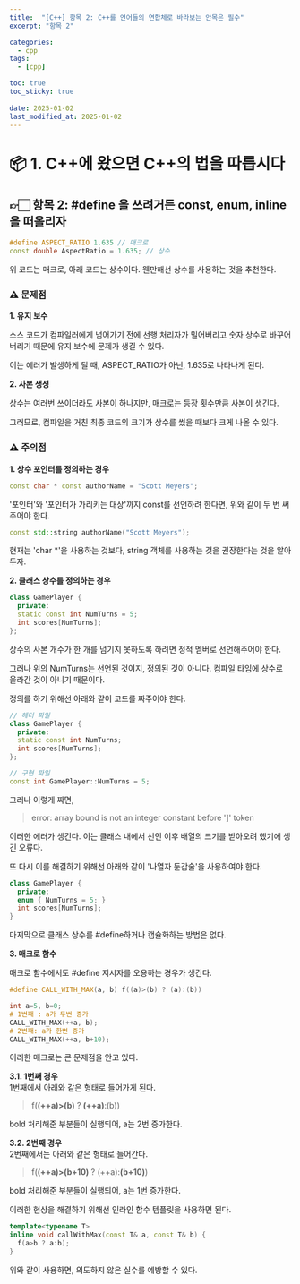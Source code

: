 ```yaml
---
title:  "[C++] 항목 2: C++를 언어들의 연합체로 바라보는 안목은 필수"
excerpt: "항목 2"

categories:
  - cpp
tags:
  - [cpp]

toc: true
toc_sticky: true
 
date: 2025-01-02
last_modified_at: 2025-01-02
---
```

# 📦 1. C++에 왔으면 C++의 법을 따릅시다
## 👉🏻 항목 2: \#define 을 쓰려거든 const, enum, inline을 떠올리자

```cpp
#define ASPECT_RATIO 1.635 // 매크로
const double AspectRatio = 1.635; // 상수
```

위 코드는 매크로, 아래 코드는 상수이다.
웬만해선 상수를 사용하는 것을 추천한다.

### ⚠️ 문제점
**1. 유지 보수**

소스 코드가 컴파일러에게 넘어가기 전에 선행 처리자가 밀어버리고 숫자 상수로 바꾸어버리기 때문에 유지 보수에 문제가 생길 수 있다.

이는 에러가 발생하게 될 때, ASPECT_RATIO가 아닌, 1.635로 나타나게 된다.

**2. 사본 생성**

상수는 여러번 쓰이더라도 사본이 하나지만, 매크로는 등장 횟수만큼 사본이 생긴다.

그러므로, 컴파일을 거친 최종 코드의 크기가 상수를 썼을 때보다 크게 나올 수 있다.

### ⚠️ 주의점
**1. 상수 포인터를 정의하는 경우**

```cpp
const char * const authorName = "Scott Meyers";
```

'포인터'와 '포인터가 가리키는 대상'까지 const를 선언하려 한다면, 위와 같이 두 번 써주어야 한다.

```cpp
const std::string authorName("Scott Meyers");
```

현재는 'char *'을 사용하는 것보다, string 객체를 사용하는 것을 권장한다는 것을 알아두자.

**2. 클래스 상수를 정의하는 경우**

```cpp
class GamePlayer {
  private:
  static const int NumTurns = 5;
  int scores[NumTurns];
};
```
  
상수의 사본 개수가 한 개를 넘기지 못하도록 하려면 정적 멤버로 선언해주어야 한다.

그러나 위의 NumTurns는 선언된 것이지, 정의된 것이 아니다.
컴파일 타임에 상수로 올라간 것이 아니기 때문이다.

정의를 하기 위해선 아래와 같이 코드를 짜주어야 한다.

```cpp
// 헤더 파일
class GamePlayer {
  private:
  static const int NumTurns;
  int scores[NumTurns];
};

// 구현 파일
const int GamePlayer::NumTurns = 5;
```

그러나 이렇게 짜면,
> error: array bound is not an integer constant before ']' token

이러한 에러가 생긴다.
이는 클래스 내에서 선언 이후 배열의 크기를 받아오려 했기에 생긴 오류다.

또 다시 이를 해결하기 위해선 아래와 같이 '나열자 둔갑술'을 사용하여야 한다.

```cpp
class GamePlayer {
  private:
  enum { NumTurns = 5; }
  int scores[NumTurns];
}
```

마지막으로 클래스 상수를 #define하거나 캡슐화하는 방법은 없다.

**3. 매크로 함수**

매크로 함수에서도 #define 지시자를 오용하는 경우가 생긴다.

```cpp
#define CALL_WITH_MAX(a, b) f((a)>(b) ? (a):(b))

int a=5, b=0;
# 1번째 : a가 두번 증가
CALL_WITH_MAX(++a, b);
# 2번째: a가 한번 증가
CALL_WITH_MAX(++a, b+10);
```

이러한 매크로는 큰 문제점을 안고 있다.

**3.1. 1번째 경우**  
1번째에서 아래와 같은 형태로 들어가게 된다.
> f(**(++a)>(b)** ? **(++a)**:(b))

bold 처리해준 부분들이 실행되어, a는 2번 증가한다.

**3.2. 2번째 경우**  
2번째에서는 아래와 같은 형태로 들어간다.  
> f(**(++a)>(b+10)** ? (++a):**(b+10)**)

bold 처리해준 부분들이 실행되어, a는 1번 증가한다.


이러한 현상을 해결하기 위해선 인라인 함수 템플릿을 사용하면 된다.

```cpp
template<typename T>
inline void callWithMax(const T& a, const T& b) {
  f(a>b ? a:b);
}
```

위와 같이 사용하면, 의도하지 않은 실수를 예방할 수 있다.